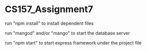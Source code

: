 # CS157_Assignment7

run "npm install" to install dependent files

run "mangod" and/or "mango" to start the database server

run "npm start" to start express framework under the project file
